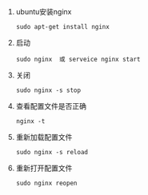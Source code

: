 1. ubuntu安装nginx

   ```
   sudo apt-get install nginx
   ```

2. 启动

   ```
   sudo nginx  或 serveice nginx start
   ```

3. 关闭

   ```
   sudo nginx -s stop
   ```

4. 查看配置文件是否正确

   ```
   nginx -t
   ```

5. 重新加载配置文件

   ```
   sudo nginx -s reload
   ```

6. 重新打开配置文件

   ```
   sudo nginx reopen
   ```

